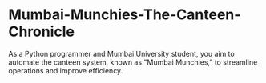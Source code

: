 # Mumbai-Munchies-The-Canteen-Chronicle
As a Python programmer and Mumbai University student, you aim to automate the canteen system, known as "Mumbai Munchies," to streamline operations and improve efficiency.
